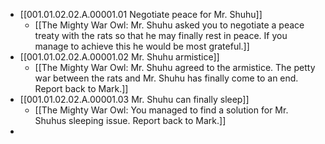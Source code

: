 - [[001.01.02.02.A.00001.01 Negotiate peace for Mr. Shuhu]]
	- [[The Mighty War Owl: Mr. Shuhu asked you to negotiate a peace treaty with the rats so that he may finally rest in peace. If you manage to achieve this he would be most grateful.]]
- [[001.01.02.02.A.00001.02 Mr. Shuhu armistice]]
	- [[The Mighty War Owl: Mr. Shuhu agreed to the armistice. The petty war between the rats and Mr. Shuhu has finally come to an end. Report back to Mark.]]
- [[001.01.02.02.A.00001.03 Mr. Shuhu can finally sleep]]
	- [[The Mighty War Owl: You managed to find a solution for Mr. Shuhus sleeping issue. Report back to Mark.]]
-